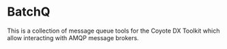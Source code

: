 # BatchQ

This is a collection of message queue tools for the Coyote DX Toolkit which allow interacting with AMQP message brokers.
